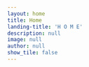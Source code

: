 ```yaml
---
layout: home
title: Home
landing-title: 'H O M E'
description: null
image: null
author: null
show_tile: false
---
```

